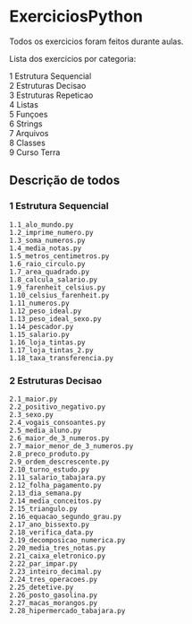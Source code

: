 # ExerciciosPython

Todos os exercicios foram feitos durante aulas.

Lista dos exercicios por categoria: 

1 Estrutura Sequencial   
2 Estruturas Decisao   
3 Estruturas Repeticao   
4 Listas  
5 Funçoes  
6 Strings  
7 Arquivos  
8 Classes  
9 Curso Terra   

## Descrição de todos

### **1 Estrutura Sequencial**
    1.1_alo_mundo.py
    1.2_imprime_numero.py
    1.3_soma_numeros.py
    1.4_media_notas.py
    1.5_metros_centimetros.py
    1.6_raio_circulo.py
    1.7_area_quadrado.py
    1.8_calcula_salario.py
    1.9_farenheit_celsius.py
    1.10_celsius_farenheit.py
    1.11_numeros.py
    1.12_peso_ideal.py
    1.13_peso_ideal_sexo.py
    1.14_pescador.py
    1.15_salario.py
    1.16_loja_tintas.py
    1.17_loja_tintas_2.py
    1.18_taxa_transferencia.py

### **2 Estruturas Decisao**
    2.1_maior.py
    2.2_positivo_negativo.py
    2.3_sexo.py
    2.4_vogais_consoantes.py
    2.5_media_aluno.py
    2.6_maior_de_3_numeros.py
    2.7_maior_menor_de_3_numeros.py
    2.8_preco_produto.py
    2.9_ordem_descrescente.py
    2.10_turno_estudo.py
    2.11_salario_tabajara.py
    2.12_folha_pagamento.py
    2.13_dia_semana.py
    2.14_media_conceitos.py
    2.15_triangulo.py
    2.16_equacao_segundo_grau.py
    2.17_ano_bissexto.py
    2.18_verifica_data.py
    2.19_decomposicao_numerica.py
    2.20_media_tres_notas.py
    2.21_caixa_eletronico.py
    2.22_par_impar.py
    2.23_inteiro_decimal.py
    2.24_tres_operacoes.py
    2.25_detetive.py
    2.26_posto_gasolina.py
    2.27_macas_morangos.py
    2.28_hipermercado_tabajara.py
